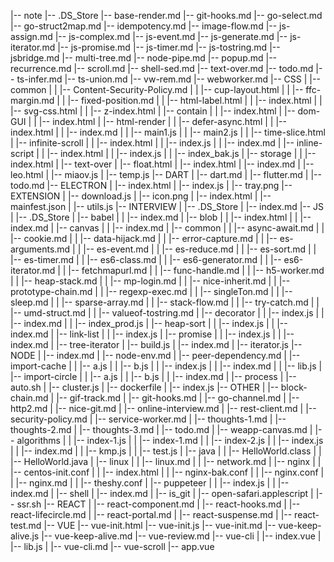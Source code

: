 |-- note
    |-- .DS_Store
    |-- base-render.md
    |-- git-hooks.md
    |-- go-select.md
    |-- go-struct2map.md
    |-- idempotency.md
    |-- image-flow.md
    |-- js-assign.md
    |-- js-complex.md
    |-- js-event.md
    |-- js-generate.md
    |-- js-iterator.md
    |-- js-promise.md
    |-- js-timer.md
    |-- js-tostring.md
    |-- jsbridge.md
    |-- multi-tree.md
    |-- node-pipe.md
    |-- popup.md
    |-- recurrence.md
    |-- scroll.md
    |-- shell-sed.md
    |-- text-over.md
    |-- todo.md
    |-- ts-infer.md
    |-- ts-union.md
    |-- vw-rem.md
    |-- webworker.md
    |-- CSS
    |   |-- common
    |   |   |-- Content-Security-Policy.md
    |   |   |-- cup-layout.html
    |   |   |-- ffc-margin.md
    |   |   |-- fixed-position.md
    |   |   |-- html-label.html
    |   |   |-- index.html
    |   |   |-- svg-css.html
    |   |   |-- z-index.html
    |   |-- contain
    |   |   |-- index.html
    |   |-- dom-GUI
    |   |   |-- index.html
    |   |-- html-render
    |   |   |-- defer-async.html
    |   |   |-- index.html
    |   |   |-- index.md
    |   |   |-- main1.js
    |   |   |-- main2.js
    |   |   |-- time-slice.html
    |   |-- infinite-scroll
    |   |   |-- index.html
    |   |   |-- index.js
    |   |   |-- index.md
    |   |-- inline-script
    |   |   |-- index.html
    |   |   |-- index.js
    |   |   |-- index_bak.js
    |   |-- storage
    |   |   |-- index.html
    |   |-- text-over
    |       |-- float.html
    |       |-- index.html
    |       |-- index.md
    |       |-- leo.html
    |       |-- miaov.js
    |       |-- temp.js
    |-- DART
    |   |-- dart.md
    |   |-- flutter.md
    |   |-- todo.md
    |-- ELECTRON
    |   |-- index.html
    |   |-- index.js
    |   |-- tray.png
    |-- EXTENSION
    |   |-- download.js
    |   |-- icon.png
    |   |-- index.html
    |   |-- mainfest.json
    |   |-- utils.js
    |-- INTERVIEW
    |   |-- .DS_Store
    |   |-- index.md
    |-- JS
    |   |-- .DS_Store
    |   |-- babel
    |   |   |-- index.md
    |   |-- blob
    |   |   |-- index.html
    |   |   |-- index.md
    |   |-- canvas
    |   |   |-- index.md
    |   |-- common
    |   |   |-- async-await.md
    |   |   |-- cookie.md
    |   |   |-- data-hijack.md
    |   |   |-- error-capture.md
    |   |   |-- es-arguments.md
    |   |   |-- es-event.md
    |   |   |-- es-reduce.md
    |   |   |-- es-sort.md
    |   |   |-- es-timer.md
    |   |   |-- es6-class.md
    |   |   |-- es6-generator.md
    |   |   |-- es6-iterator.md
    |   |   |-- fetchmapurl.md
    |   |   |-- func-handle.md
    |   |   |-- h5-worker.md
    |   |   |-- heap-stack.md
    |   |   |-- mp-login.md
    |   |   |-- nice-inherit.md
    |   |   |-- prototype-chain.md
    |   |   |-- regexp-exec.md
    |   |   |-- singleTon.md
    |   |   |-- sleep.md
    |   |   |-- sparse-array.md
    |   |   |-- stack-flow.md
    |   |   |-- try-catch.md
    |   |   |-- umd-struct.md
    |   |   |-- valueof-tostring.md
    |   |-- decorator
    |   |   |-- index.js
    |   |   |-- index.md
    |   |   |-- index_prod.js
    |   |-- heap-sort
    |   |   |-- index.js
    |   |   |-- index.md
    |   |-- link-list
    |   |   |-- index.js
    |   |-- promise
    |   |   |-- index.js
    |   |   |-- index.md
    |   |-- tree-iterator
    |       |-- build.js
    |       |-- index.md
    |       |-- iterator.js
    |-- NODE
    |   |-- index.md
    |   |-- node-env.md
    |   |-- peer-dependency.md
    |   |-- import-cache
    |   |   |-- a.js
    |   |   |-- b.js
    |   |   |-- index.js
    |   |   |-- index.md
    |   |   |-- lib.js
    |   |-- import-circle
    |   |   |-- a.js
    |   |   |-- b.js
    |   |   |-- index.md
    |   |-- process
    |       |-- auto.sh
    |       |-- cluster.js
    |       |-- dockerfile
    |       |-- index.js
    |-- OTHER
    |   |-- block-chain.md
    |   |-- gif-track.md
    |   |-- git-hooks.md
    |   |-- go-channel.md
    |   |-- http2.md
    |   |-- nice-git.md
    |   |-- online-interview.md
    |   |-- rest-client.md
    |   |-- security-policy.md
    |   |-- service-worker.md
    |   |-- thoughts-1.md
    |   |-- thoughts-2.md
    |   |-- thoughts-3.md
    |   |-- todo.md
    |   |-- weapp-canvas.md
    |   |-- algorithms
    |   |   |-- index-1.js
    |   |   |-- index-1.md
    |   |   |-- index-2.js
    |   |   |-- index.js
    |   |   |-- index.md
    |   |   |-- kmp.js
    |   |   |-- test.js
    |   |-- java
    |   |   |-- HelloWorld.class
    |   |   |-- HelloWorld.java
    |   |-- linux
    |   |   |-- linux.md
    |   |   |-- network.md
    |   |-- nginx
    |   |   |-- centos-init.conf
    |   |   |-- index.html
    |   |   |-- nginx-bak.conf
    |   |   |-- nginx.conf
    |   |   |-- nginx.md
    |   |   |-- theshy.conf
    |   |-- puppeteer
    |   |   |-- index.js
    |   |   |-- index.md
    |   |-- shell
    |       |-- index.md
    |       |-- is_git
    |       |-- open-safari.applescript
    |       |-- ssr.sh
    |-- REACT
    |   |-- react-component.md
    |   |-- react-hooks.md
    |   |-- react-lifecircle.md
    |   |-- react-portal.md
    |   |-- react-suspense.md
    |   |-- react-test.md
    |-- VUE
        |-- vue-init.html
        |-- vue-init.js
        |-- vue-init.md
        |-- vue-keep-alive.js
        |-- vue-keep-alive.md
        |-- vue-review.md
        |-- vue-cli
        |   |-- index.vue
        |   |-- lib.js
        |   |-- vue-cli.md
        |-- vue-scroll
            |-- app.vue
